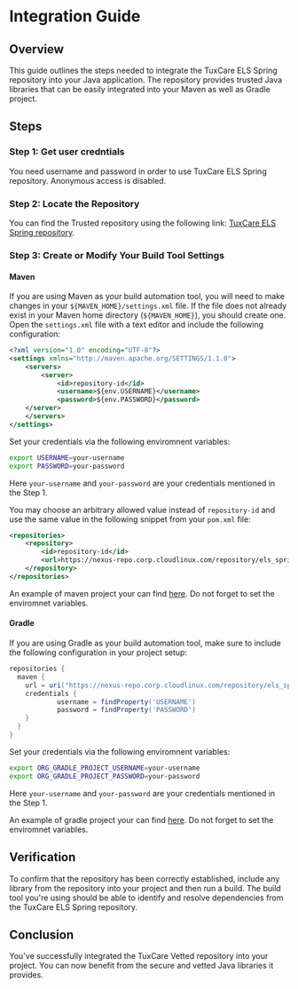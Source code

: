 # Integration Guide

## Overview

This guide outlines the steps needed to integrate the TuxCare ELS Spring repository into your Java application. The repository provides trusted Java libraries that can be easily integrated into your Maven as well as Gradle project.

## Steps

### Step 1: Get user credntials
You need username and password in order to use TuxCare ELS Spring repository. Anonymous access is disabled.

### Step 2: Locate the Repository

You can find the Trusted repository using the following link: [TuxCare ELS Spring repository](https://nexus-repo.corp.cloudlinux.com/#browse/browse:els_spring).

### Step 3: Create or Modify Your Build Tool Settings

#### Maven

If you are using Maven as your build automation tool, you will need to make changes in your `${MAVEN_HOME}/settings.xml` file. If the file does not already exist in your Maven home directory (`${MAVEN_HOME}`), you should create one. Open the `settings.xml` file with a text editor and include the following configuration:

```xml
<?xml version="1.0" encoding="UTF-8"?>
<settings xmlns="http://maven.apache.org/SETTINGS/1.1.0">
    <servers>
        <server>
     	    <id>repository-id</id>
     	    <username>${env.USERNAME}</username>
     	    <password>${env.PASSWORD}</password>
   	</server>
    </servers>
</settings>
```
Set your credentials via the following enviromnent variables:
```bash
export USERNAME=your-username
export PASSWORD=your-password
```
Here ```your-username``` and ```your-password``` are your credentials mentioned in the Step 1.

You may choose an arbitrary allowed value instead of ```repository-id``` and use the same value in the following snippet from your `pom.xml` file:
```xml
<repositories>
    <repository>
        <id>repository-id</id>
        <url>https://nexus-repo.corp.cloudlinux.com/repository/els_spring/</url>
    </repository>
</repositories>
```
An example of maven project your can find 
[here](../examples/maven). Do not forget to set the enviromnet variables.
#### Gradle

If you are using Gradle as your build automation tool, make sure to include the following configuration in your project setup:

```gradle
repositories {
  maven {
    url = uri("https://nexus-repo.corp.cloudlinux.com/repository/els_spring")
    credentials {
            username = findProperty('USERNAME')
            password = findProperty('PASSWORD')
    }
  }
}
```
Set your credentials via the following enviromnent variables:
```bash
export ORG_GRADLE_PROJECT_USERNAME=your-username
export ORG_GRADLE_PROJECT_PASSWORD=your-password
```
Here ```your-username``` and ```your-password``` are your credentials mentioned in the Step 1.

An example of gradle project your can find 
[here](../examples/gradle). Do not forget to set the enviromnet variables.

## Verification

To confirm that the repository has been correctly established, include any library from the repository into your project and then run a build. The build tool you're using should be able to identify and resolve dependencies from the TuxCare ELS Spring repository.

## Conclusion

You've successfully integrated the TuxCare Vetted repository into your project. You can now benefit from the secure and vetted Java libraries it provides.
